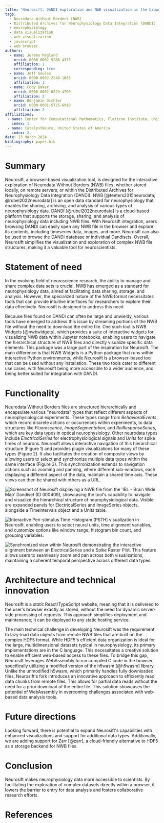 ```yaml
---
title: 'Neurosift: DANDI exploration and NWB visualization in the browser'
tags:
  - Neurodata Without Borders (NWB)
  - Distributed Archives for Neurophysiology Data Integration (DANDI)
  - neurophysiology
  - data visualization
  - web visualization
  - javascript
  - web browser
authors:
  - name: Jeremy Magland
    orcid: 0000-0002-5286-4375
    affiliation: 1
    corresponding: true
  - name: Jeff Soules
    orcid: 0000-0002-2240-1038
    affiliation: 1
  - name: Cody Baker
    orcid: 0000-0002-0829-4790
    affiliation: 2
  - name: Benjamin Dichter
    orcid: 0000-0001-5725-6910
    affiliation: 2
affiliations:
 - name: Center for Computational Mathematics, Flatiron Institute, United States of America
   index: 1
 - name: CatalystNeuro, United States of America
   index: 2
date: 13 March 2024
bibliography: paper.bib
---
```


# Summary

Neurosift, a browser-based visualization tool, is designed for the interactive exploration of Neurodata Without Borders (NWB) files, whether stored locally, on remote servers, or within the Distributed Archives for Neurophysiology Data Integration (DANDI). NWB [@teeters2015neurodata; @rubel2022neurodata] is an open data standard for neurophysiology that enables the sharing, archiving, and analysis of various types of neurophysiology data. DANDI [@rubel2022neurodata] is a cloud-based platform that supports the storage, sharing, and analysis of neurophysiology data including NWB files. With Neurosift integration, users browsing DANDI can easily open any NWB file in the browser and explore its contents, including timeseries data, images, and more. Neurosift can also be used to browse the DANDI database or individual Dandisets. Overall, Neurosift simplifies the visualization and exploration of complex NWB file structures, making it a valuable tool for neuroscientists.

# Statement of need

In the evolving field of neuroscience research, the ability to manage and share complex data sets is crucial. NWB has emerged as a standard for neurophysiology data, aimed at facilitating data sharing, storage, and analysis. However, the specialized nature of the NWB format necessitates tools that can provide intuitive interfaces for researchers to explore their data effectively. Neurosift is designed to address this need.

Because files found on DANDI can often be large and unwieldy, various tools have emerged to address this issue by streaming portions of the NWB file without the need to download the entire file. One such tool is NWB Widgets [@nwbwidgets], which provides a suite of interactive widgets for visualizing NWB data within Jupyter notebooks, enabling users to navigate the hierarchical structure of NWB files and directly visualize specific data elements. This package was a large part of the inspiration for Neurosift. The main difference is that NWB Widgets is a Python package that runs within interactive Python environments, while Neurosift is a browser-based tool that can be used without any installation. These two tools cater to different use cases, with Neurosift being more accessible to a wider audience, and being better suited for integration with DANDI.

# Functionality

Neurodata Without Borders files are structured hierarchically and encapsulate various "neurodata" types that reflect different aspects of neurophysiological experiments. These types range from *BehavioralEvents*, which record discrete actions or occurrences within experiments, to data structures like *Fluorescence*, *ImageSegmentation*, and *RoiResponseSeries*, which are key data types in optical neurophysiology. Other neurodata types include *ElectricalSeries* for electrophysiological signals and *Units* for spike times of neurons. Neurosift allows interactive navigation of this hierarchical structure (Figure 1) and provides plugin visualizations for many of these types (Figure 2). It also facilitates the creation of composite views by allowing users to select and synchronize multiple data types within the same interface (Figure 3). This synchronization extends to navigation actions such as zooming and panning, where different sub-windows, each displaying a different aspect of the data, maintain a shared time axis. These views can then be shared with others as a URL.

<!-- https://neurosift.app/?p=/nwb&url=https://api.dandiarchive.org/api/assets/db8b5f00-05a1-4485-89ca-1767acf0ae36/download/&dandisetId=000409&dandisetVersion=draft -->
![Screenshot of Neurosift displaying a NWB file from the 'IBL - Brain Wide Map' Dandiset (ID 000409), showcasing the tool's capability to navigate and visualize the hierarchical structure of neurophysiological data. Visible are expanded panels for *ElectricalSeries* and *ImageSeries* objects, alongside a *TimeIntervals* object and a *Units* table.](./images/neurosift-screenshot-1.png)

<!-- https://neurosift.app/?p=/nwb&url=https://dandiarchive.s3.amazonaws.com/blobs/f76/b9f/f76b9f7e-38ed-43fb-8fd0-4cc272fcd8bd&dandisetId=000409&dandisetVersion=draft&tab=view:PSTH|/intervals/trials -->
![Interactive Peri-stimulus Time Histogram (PSTH) visualization in Neurosift, enabling users to select neural units, time alignment variables, and customize options like window range, histogram bin count, and grouping variables.](./images/neurosift-screenshot-3.png)

<!-- https://neurosift.app/?p=/nwb&url=https://dandiarchive.s3.amazonaws.com/blobs/c86/cdf/c86cdfba-e1af-45a7-8dfd-d243adc20ced&tab=neurodata-items:neurodata-item:/acquisition/ElectricalSeries|ElectricalSeries@view:DirectRasterPlot|/units -->
![Synchronized view within Neurosift demonstrating the interactive alignment between an *ElectricalSeries* and a *Spike Raster Plot*. This feature allows users to seamlessly zoom and pan across both visualizations, maintaining a coherent temporal perspective across different data types.](./images/neurosift-screenshot-2.png)



# Architecture and technical innovation

Neurosift is a *static* React/TypeScript website, meaning that it is delivered to the user's browser exactly as stored, without the need for dynamic server-side processing of requests. This approach simplifies deployment and maintenance; it can be deployed to any static hosting service.

The main technical challenge in developing Neurosift was the requirement to lazy-load data objects from remote NWB files that are built on the complex HDF5 format. While HDF5's efficient data organization is ideal for the large, multidimensional datasets typical in neurophysiology, its primary implementations are in the C language. This necessitates a creative solution to enable efficient web-based access to these files. To bridge this gap, Neurosift leverages WebAssembly to run compiled C code in the browser, specifically utilizing a modified version of the h5wasm [@h5wasm] library. Unlike the unmodified h5wasm, which primarily handles fully downloaded files, Neurosift's fork introduces an innovative approach to efficiently read data chunks from remote files. This allows for partial data reads without the need for a prior download of the entire file. This solution showcases the potential of WebAssembly in overcoming challenges associated with web-based data analysis tools.

# Future directions

Looking forward, there is potential to expand Neurosift's capabilities with enhanced visualizations and support for additional data types. Additionally, we are adding support for Zarr [@zarr], a cloud-friendly alternative to HDF5 as a storage backend for NWB files.

# Conclusion

Neurosift makes neurophysiology data more accessible to scientists. By facilitating the exploration of complex datasets directly within a browser, it lowers the barrier to entry for data analysis and fosters collaborative research efforts.

# References
